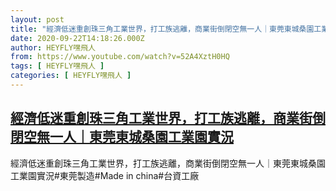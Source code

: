 ```yaml
---
layout: post
title: "經濟低迷重創珠三角工業世界，打工族逃離，商業街倒閉空無一人｜東莞東城桑園工業園實況"
date: 2020-09-22T14:18:26.000Z
author: HEYFLY嘿飛人
from: https://www.youtube.com/watch?v=52A4XztH0HQ
tags: [ HEYFLY嘿飛人 ]
categories: [ HEYFLY嘿飛人 ]
---
```

<!--1600784306000-->
[經濟低迷重創珠三角工業世界，打工族逃離，商業街倒閉空無一人｜東莞東城桑園工業園實況](https://www.youtube.com/watch?v=52A4XztH0HQ)
------

<div>
經濟低迷重創珠三角工業世界，打工族逃離，商業街倒閉空無一人｜東莞東城桑園工業園實況#東莞製造#Made in china#台資工廠
</div>
